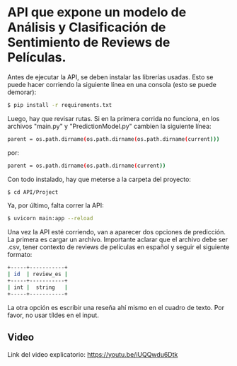 # API que expone un modelo de Análisis y Clasificación de Sentimiento de Reviews de Películas.

Antes de ejecutar la API, se deben instalar las librerías usadas. Esto se puede hacer corriendo la siguiente línea en una consola (esto se puede demorar):
```bash
$ pip install -r requirements.txt
```
Luego, hay que revisar rutas. Si en la primera corrida no funciona, en los archivos "main.py" y "PredictionModel.py" cambien la siguiente línea:
```bash
parent = os.path.dirname(os.path.dirname(os.path.dirname(current)))
```
por:
```bash
parent = os.path.dirname(os.path.dirname(current))
```
Con todo instalado, hay que meterse a la carpeta del proyecto:
```bash
$ cd API/Project
```
Ya, por último, falta correr la API:
```bash
$ uvicorn main:app --reload
```
Una vez la API esté corriendo, van a aparecer dos opciones de predicción. La primera es cargar un archivo. Importante aclarar que el archivo debe ser .csv, tener contexto de reviews de películas en español y seguir el siguiente formato:
```bash
+-----+-----------+
| id  | review_es |
+-----+-----------+
| int |  string   |
+-----+-----------+
```
La otra opción es escribir una reseña ahí mismo en el cuadro de texto. Por favor, no usar tíldes en el input.
## Video
Link del video explicatorio: https://youtu.be/iUQQwdu6Dtk

